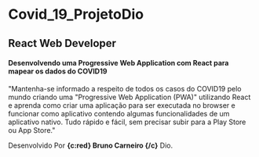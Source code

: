 # Covid_19_ProjetoDio

## React Web Developer

 #### **Desenvolvendo uma Progressive Web Application com React para mapear os dados do COVID19**  
 
"Mantenha-se informado a respeito de todos os casos do COVID19 pelo mundo criando uma "Progressive Web Application (PWA)" utilizando React e aprenda como criar uma aplicação para ser executada no browser e funcionar como aplicativo contendo algumas funcionalidades de um aplicativo nativo. Tudo rápido e fácil, sem precisar subir para a Play Store ou App Store."


Desenvolvido Por  **{c:red} Bruno Carneiro {/c}** Dio.
